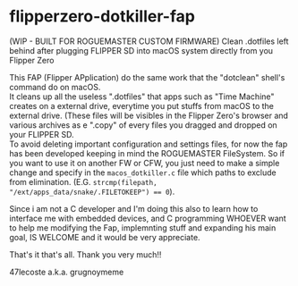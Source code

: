 # flipperzero-dotkiller-fap
(WIP - BUILT FOR ROGUEMASTER CUSTOM FIRMWARE) Clean .dotfiles left behind after plugging FLIPPER SD into macOS system directly from you Flipper Zero

This FAP (Flipper APplication) do the same work that the "dotclean" shell's command do on macOS.      
It cleans up all the useless ".dotfiles" that apps such as "Time Machine" creates on a external drive, everytime you put stuffs from macOS to the external drive. (These files will be visibles in the Flipper Zero's browser and various archives as e ".copy" of every files you dragged and dropped on your FLIPPER SD.       
To avoid deleting important configuration and settings files, for now the fap has been developed keeping in mind the ROGUEMASTER FileSystem. So if you want to use it on another FW or CFW, you just need to make a simple change and specify in the `macos_dotkiller.c` file which paths to exclude from elimination. (E.G. `strcmp(filepath, "/ext/apps_data/snake/.FILETOKEEP") == 0`).

Since i am not a C developer and I'm doing this also to learn how to interface me with embedded devices, and C programming WHOEVER want to help me modifying the Fap, implemnting stuff and expanding his main goal, IS WELCOME and it would be very appreciate.

That's it that's all. Thank you very much!!

47lecoste a.k.a. grugnoymeme

